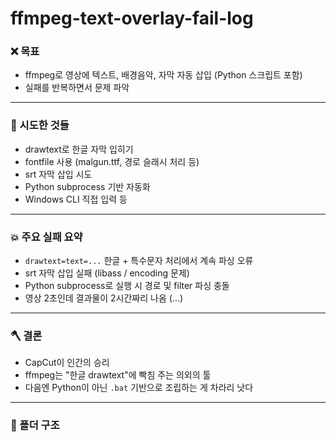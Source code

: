 # ffmpeg-text-overlay-fail-log

### ❌ 목표
- ffmpeg로 영상에 텍스트, 배경음악, 자막 자동 삽입 (Python 스크립트 포함)
- 실패를 반복하면서 문제 파악

---

### 🧪 시도한 것들
- drawtext로 한글 자막 입히기
- fontfile 사용 (malgun.ttf, 경로 슬래시 처리 등)
- srt 자막 삽입 시도
- Python subprocess 기반 자동화
- Windows CLI 직접 입력 등

---

### 💥 주요 실패 요약
- `drawtext=text=...` 한글 + 특수문자 처리에서 계속 파싱 오류
- srt 자막 삽입 실패 (libass / encoding 문제)
- Python subprocess로 실행 시 경로 및 filter 파싱 충돌
- 영상 2초인데 결과물이 2시간짜리 나옴 (...)

---

### 🪓 결론
- CapCut이 인간의 승리
- ffmpeg는 "한글 drawtext"에 빡침 주는 의외의 툴
- 다음엔 Python이 아닌 `.bat` 기반으로 조립하는 게 차라리 낫다

---

### 📁 폴더 구조
